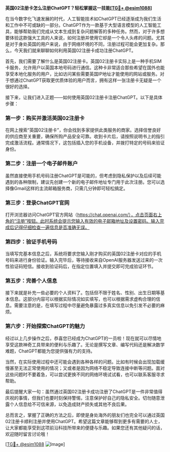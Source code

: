 **英国02注册卡怎么注册ChatGPT？轻松掌握这一技能[[TG💪+ @esim1088](https://t.me/s/esim1088)]**

在当今数字化飞速发展的时代，人工智能技术如ChatGPT已经逐渐成为我们生活和工作中不可或缺的一部分。ChatGPT作为一款基于大型语言模型的人工智能工具，能够帮助我们完成从文本生成到复杂问题解答的多种任务。然而，对于许多想要体验这款强大工具的人来说，如何注册并使用它却是一个令人头疼的问题。尤其是对于身处英国的用户来说，由于网络环境的不同，注册过程可能会更加复杂。那么，今天我们就来聊聊如何利用英国02注册卡成功注册ChatGPT。

首先，我们需要了解什么是英国02注册卡。英国02注册卡实际上是一种手机SIM卡服务，允许用户以英国本地号码进行通信。这种卡非常适合那些希望在国外也能享受本地化服务的用户，比如访问某些需要英国IP地址才能使用的网站或服务。对于想通过ChatGPT获取更优质体验的用户而言，拥有这样一张注册卡无疑是一个很好的选择。

接下来，让我们进入正题——如何使用英国02注册卡注册ChatGPT。以下是具体步骤：

### 第一步：购买并激活英国02注册卡

在网上搜索“英国02注册卡”，你会找到多家提供此类服务的商家。选择信誉良好的供应商至关重要，确保所购产品安全可靠。收到卡片后，请按照说明书上的指引完成激活流程。通常情况下，这包括插入您的手机设备，并拨打特定的号码来验证身份。

### 第二步：注册一个电子邮件账户

虽然直接使用手机号码注册ChatGPT是可能的，但考虑到隐私保护以及后续可能遇到的各种限制，建议先创建一个新的电子邮件地址专门用于此次注册。您可以选择像Gmail这样的主流邮箱服务商，只需几分钟即可轻松搞定。

### 第三步：登录ChatGPT官网

打开浏览器访问ChatGPT官方网站（https://chat.openai.com/），点击页面右上角的“注册”按钮。此时系统会提示您输入有效的电子邮箱地址及设置密码。输入完成后记得仔细检查一遍信息是否准确无误。

### 第四步：验证手机号码

当填写完基本信息之后，系统将要求您输入刚才购买的英国02注册卡对应的手机号码来进行身份验证。输入完毕后，等待接收来自OpenAI服务器发送过来的一次性验证码短信。接收到验证码后，在指定位置填入并提交即可完成验证环节。

### 第五步：完善个人信息

接下来就是补充一些必要的个人资料了。包括但不限于姓名、性别、出生日期等基本信息。这部分内容可以根据实际情况如实填写，也可以根据需求虚构合理的信息。需要注意的是，在填写过程中尽量避免暴露过多真实信息以免引发不必要的麻烦。

### 第六步：开始探索ChatGPT的魅力

经过以上几步操作之后，恭喜您已经成为ChatGPT的一员啦！现在就可以尽情地享受这款神奇工具带来的便利与乐趣了。无论是撰写文章、编写代码还是解决数学难题，ChatGPT都能为您提供强有力的支持。

当然，在实际使用过程中还可能会遇到各种各样的问题。比如有时候会出现加载缓慢甚至无法正常使用的情况；又或者是因为网络不稳定导致连接中断等问题。面对这些问题时不要着急，可以尝试更换不同的网络环境试试看，也可以联系客服寻求帮助。

最后提醒大家一句：虽然通过英国02注册卡成功注册了ChatGPT是一件非常值得庆祝的事情，但我们也要时刻保持警惕，注意保护好自己的隐私安全。切勿随意泄露个人信息给不可信来源，以免造成财产损失或其他不良后果。

总而言之，掌握了正确的方法之后，即使是身处海外的朋友们也完全可以通过英国02注册卡顺利注册并使用ChatGPT。希望这篇文章能够帮到更多有需要的人士，让大家都能享受到这项前沿科技所带来的便捷与乐趣。如果您还有其他疑问的话，欢迎随时留言讨论哦！

[[TG💪+ @esim1088](https://t.me/s/esim1088) ![Image](https://i.postimg.cc/4NQfJmqS/Snipaste-2025-05-13-00-14-12.png)]